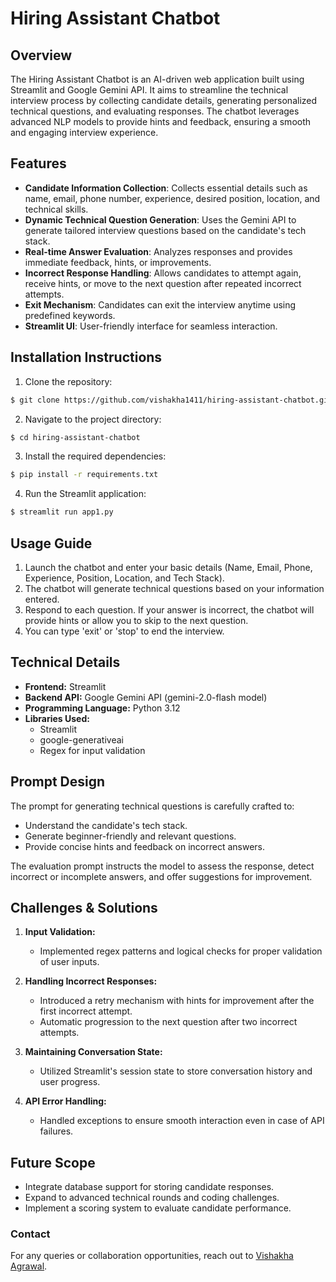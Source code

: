 # Hiring Assistant Chatbot

## Overview

The Hiring Assistant Chatbot is an AI-driven web application built using Streamlit and Google Gemini API. It aims to streamline the technical interview process by collecting candidate details, generating personalized technical questions, and evaluating responses. The chatbot leverages advanced NLP models to provide hints and feedback, ensuring a smooth and engaging interview experience.

## Features

- **Candidate Information Collection**: Collects essential details such as name, email, phone number, experience, desired position, location, and technical skills.
- **Dynamic Technical Question Generation**: Uses the Gemini API to generate tailored interview questions based on the candidate's tech stack.
- **Real-time Answer Evaluation**: Analyzes responses and provides immediate feedback, hints, or improvements.
- **Incorrect Response Handling**: Allows candidates to attempt again, receive hints, or move to the next question after repeated incorrect attempts.
- **Exit Mechanism**: Candidates can exit the interview anytime using predefined keywords.
- **Streamlit UI**: User-friendly interface for seamless interaction.

## Installation Instructions

1. Clone the repository:
```bash
$ git clone https://github.com/vishakha1411/hiring-assistant-chatbot.git
```

2. Navigate to the project directory:
```bash
$ cd hiring-assistant-chatbot
```

3. Install the required dependencies:
```bash
$ pip install -r requirements.txt
```

4. Run the Streamlit application:
```bash
$ streamlit run app1.py
```

## Usage Guide

1. Launch the chatbot and enter your basic details (Name, Email, Phone, Experience, Position, Location, and Tech Stack).
2. The chatbot will generate technical questions based on your information entered.
3. Respond to each question. If your answer is incorrect, the chatbot will provide hints or allow you to skip to the next question.
4. You can type 'exit' or 'stop' to end the interview.

## Technical Details

- **Frontend:** Streamlit
- **Backend API:** Google Gemini API (gemini-2.0-flash model)
- **Programming Language:** Python 3.12
- **Libraries Used:**
  - Streamlit
  - google-generativeai
  - Regex for input validation

## Prompt Design

The prompt for generating technical questions is carefully crafted to:
- Understand the candidate's tech stack.
- Generate beginner-friendly and relevant questions.
- Provide concise hints and feedback on incorrect answers.

The evaluation prompt instructs the model to assess the response, detect incorrect or incomplete answers, and offer suggestions for improvement.

## Challenges & Solutions

1. **Input Validation:**
   - Implemented regex patterns and logical checks for proper validation of user inputs.

2. **Handling Incorrect Responses:**
   - Introduced a retry mechanism with hints for improvement after the first incorrect attempt.
   - Automatic progression to the next question after two incorrect attempts.

3. **Maintaining Conversation State:**
   - Utilized Streamlit's session state to store conversation history and user progress.

4. **API Error Handling:**
   - Handled exceptions to ensure smooth interaction even in case of API failures.

## Future Scope

- Integrate database support for storing candidate responses.
- Expand to advanced technical rounds and coding challenges.
- Implement a scoring system to evaluate candidate performance.

### Contact

For any queries or collaboration opportunities, reach out to [Vishakha Agrawal](https://github.com/vishakha1411).


